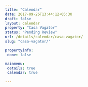 ```yaml
---
title: "Calendar"
date: 2017-09-26T13:44:12+05:30
draft: false
layout: calendar
property: "Casa Vagator"
status: "Pending Review"
url: /details/calendar/casa-vagator/
slug: "casa-vagator/"

propertyinfo:
 done: false

mainmenu:
 details: true
 calendar: true

---
```


